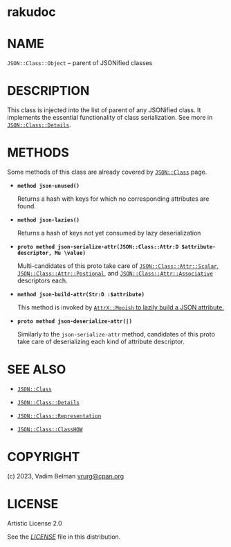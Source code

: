 rakudoc
=======

NAME
====

`JSON::Class::Object` – parent of JSONified classes

DESCRIPTION
===========

This class is injected into the list of parent of any JSONified class. It implements the essential functionality of class serialization. See more in [`JSON::Class::Details`](Details.md).

METHODS
=======

Some methods of this class are already covered by [`JSON::Class`](../Class.md) page.

  * **`method json-unused()`**

    Returns a hash with keys for which no corresponding attributes are found.

  * **`method json-lazies()`**

    Returns a hash of keys not yet consumed by lazy deserialization

  * **`proto method json-serialize-attr(JSON::Class::Attr:D $attribute-descriptor, Mu \value)`**

    Multi-candidates of this proto take care of [`JSON::Class::Attr::Scalar`](Attr/Scalar.md), [`JSON::Class::Attr::Postional`](Attr/Postional.md), and [`JSON::Class::Attr::Associative`](Attr/Associative.md) descriptors each.

  * **`method json-build-attr(Str:D :$attribute)`**

    This method is invoked by [`AttrX::Mooish` to lazily build a JSON attribute.](https://raku.land/zef:vrurg/AttrX::Mooish)

  * **`proto method json-deserialize-attr(|)`**

    Similarly to the `json-serialize-attr` method, candidates of this proto take care of deserializing each kind of attribute descriptor.

SEE ALSO
========

  * [`JSON::Class`](../Class.md)

  * [`JSON::Class::Details`](Details.md)

  * [`JSON::Class::Representation`](Representation.md)

  * [`JSON::Class::ClassHOW`](ClassHOW.md)

COPYRIGHT
=========

(c) 2023, Vadim Belman <vrurg@cpan.org>

LICENSE
=======

Artistic License 2.0

See the [*LICENSE*](../../../../LICENSE) file in this distribution.

